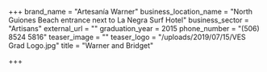 +++
brand_name = "Artesanía Warner"
business_location_name = "North Guiones Beach entrance next to La Negra Surf Hotel"
business_sector = "Artisans"
external_url = ""
graduation_year = 2015
phone_number = "(506) 8524 5816"
teaser_image = ""
teaser_logo = "/uploads/2019/07/15/VES Grad Logo.jpg"
title = "Warner and Bridget"

+++

